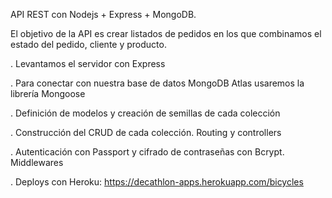API REST con Nodejs + Express + MongoDB.

El objetivo de la API es crear listados de pedidos en los que combinamos el estado del pedido, cliente y producto. 

  . Levantamos el servidor con Express

  . Para conectar con nuestra base de datos MongoDB Atlas usaremos la librería Mongoose
	
  . Definición de modelos y creación de semillas de cada colección
	
  . Construcción del CRUD de cada colección. Routing y controllers
	
  . Autenticación con Passport y cifrado de contraseñas con Bcrypt. Middlewares
  
  . Deploys con Heroku: https://decathlon-apps.herokuapp.com/bicycles
